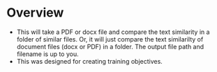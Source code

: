 # Overview

- This will take a PDF or docx file and compare the text similarity in a folder of similar files.   Or, it will just compare the text similarilty of document files (docx or PDF) in a folder.   The output file path and filename is up to you.
- This was designed for creating training objectives.
